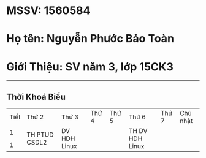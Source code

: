 # MSSV: 1560584
# Họ tên: Nguyễn Phước Bảo Toàn
# Giới Thiệu: SV năm 3, lớp 15CK3
-----
## Thời Khoá Biểu

<table>
    <tr>
        <td>Tiết</td>
        <td>Thứ 2</td>
        <td>Thứ 3</td>
        <td>Thứ 4</td>
        <td>Thứ 5</td>
        <td>Thứ 6</td>
        <td>Thứ 7</td>
        <td>Chủ nhật</td>
    </tr>
    <tr>
       <td>1</td> 
       <td rowspan="3">TH PTUD CSDL2</td> 
       <td rowspan="3">DV HDH Linux</td> 
       <td rowspan="3"></td> 
       <td rowspan="3"></td> 
       <td rowspan="3">TH DV HDH Linux</td> 
       <td rowspan="3"></td> 
       <td rowspan="3"></td> 
    </tr>
    <tr>
       <td>1</td>
    </tr>
</table>